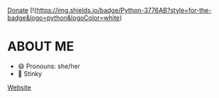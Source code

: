 [Donate](https://paypal.notokay.dev/)
[!(https://img.shields.io/badge/Python-3776AB?style=for-the-badge&logo=python&logoColor=white)

# ABOUT ME

- 😄 Pronouns: she/her
- 🫵 Stinky

[Website](https://www.notokay.dev)
